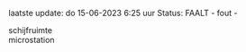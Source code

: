 laatste update: 
do 15-06-2023  6:25   uur 
Status: FAALT - fout - 
<div class="service R">schijfruimte</div><div class="service R">microstation</div>